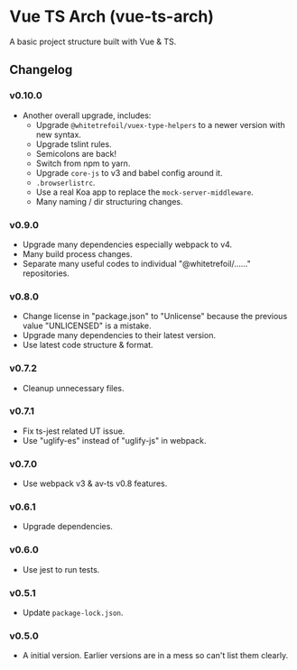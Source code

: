 Vue TS Arch (vue-ts-arch)
==========

A basic project structure built with Vue & TS.

Changelog
---------

### v0.10.0

* Another overall upgrade, includes:
    * Upgrade `@whitetrefoil/vuex-type-helpers` to a newer version with new syntax.
    * Upgrade tslint rules.
    * Semicolons are back!
    * Switch from npm to yarn.
    * Upgrade `core-js` to v3 and babel config around it.
    * `.browserlistrc`.
    * Use a real Koa app to replace the `mock-server-middleware`.
    * Many naming / dir structuring changes.
    

### v0.9.0

* Upgrade many dependencies especially webpack to v4.
* Many build process changes.
* Separate many useful codes to individual "@whitetrefoil/……" repositories.

### v0.8.0

* Change license in "package.json" to "Unlicense" because the previous value "UNLICENSED" is a mistake.
* Upgrade many dependencies to their latest version.
* Use latest code structure & format.

### v0.7.2

* Cleanup unnecessary files.

### v0.7.1

* Fix ts-jest related UT issue.
* Use "uglify-es" instead of "uglify-js" in webpack.

### v0.7.0

* Use webpack v3 & av-ts v0.8 features.

### v0.6.1

* Upgrade dependencies.

### v0.6.0

* Use jest to run tests.

### v0.5.1

* Update `package-lock.json`.

### v0.5.0

* A initial version. Earlier versions are in a mess so can't list them clearly.
